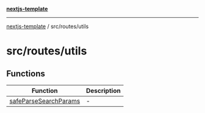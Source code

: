 [**nextjs-template**](README.md)

---

[nextjs-template](README.md) / src/routes/utils

# src/routes/utils

## Functions

| Function                                                                    | Description |
| --------------------------------------------------------------------------- | ----------- |
| [safeParseSearchParams](src.routes.utils.Function.safeParseSearchParams.md) | -           |
